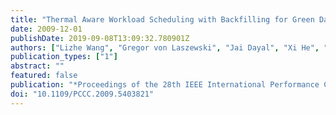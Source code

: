 ```yaml
---
title: "Thermal Aware Workload Scheduling with Backfilling for Green Data Centers"
date: 2009-12-01
publishDate: 2019-09-08T13:09:32.780901Z
authors: ["Lizhe Wang", "Gregor von Laszewski", "Jai Dayal", "Xi He", "Thomas R. Furlani"]
publication_types: ["1"]
abstract: ""
featured: false
publication: "*Proceedings of the 28th IEEE International Performance Computing and Communications Conference (IPCCC)*"
doi: "10.1109/PCCC.2009.5403821"
---
```


